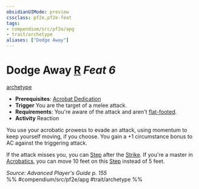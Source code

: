 ```yaml
---
obsidianUIMode: preview
cssclass: pf2e,pf2e-feat
tags:
- compendium/src/pf2e/apg
- trait/archetype
aliases: ["Dodge Away"]
---
```

# Dodge Away  [R](rules/core-rulebook/chapter-9-playing-the-game.md#Actions "Reaction") *Feat 6*  
[archetype](rules/traits/archetype.md)  

- **Prerequisites**: [Acrobat Dedication](compendium/feats/acrobat-dedication-apg.md)
- **Trigger** You are the target of a melee attack.
- **Requirements**: You're aware of the attack and aren't [flat-footed](rules/conditions.md#Flat-footed).
- **Activity** Reaction

You use your acrobatic prowess to evade an attack, using momentum to keep yourself moving, if you choose. You gain a +1 circumstance bonus to AC against the triggering attack.

If the attack misses you, you can [Step](rules/actions/step.md) after the [Strike](rules/actions/strike.md). If you're a master in [Acrobatics](compendium/skills.md#Acrobatics), you can move 10 feet on this [Step](rules/actions/step.md) instead of 5 feet.

*Source: Advanced Player's Guide p. 155*  
%% #compendium/src/pf2e/apg #trait/archetype %%